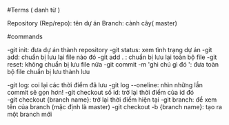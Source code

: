#Terms ( danh từ )

Repository (Rep/repo): tên dự án
Branch: cành cây( master)

#commands

-git init: đưa dự án thành repository
-git status: xem tình trạng dự án
-git add: chuẩn bị lưu lại file nào đó
-git add . : chuẩn bị lưu lại toàn bộ file
-git reset: không chuẩn bị lưu file nữa
-git commit -m 'ghi chú gì đó ': đưa toàn bộ file chuẩn bị lưu thành lưu

-git log: coi lại các thời điểm đã lưu 
-git log --oneline: nhìn những lần commit sẽ gọn hơn! 
-git checkout số id: trở lại thời điểm của id đó  
-git checkout {branch name}: trở lại thời điểm hiện tại
-git branch: để xem tên của branch (mặc định là master)
-git checkout -b {branch name}: tạo ra một branch mới